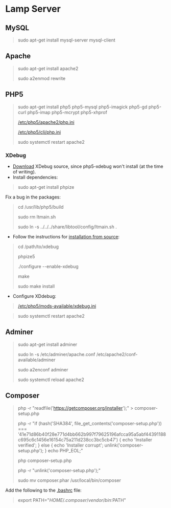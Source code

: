 # Lamp Server

## MySQL
> sudo apt-get install mysql-server mysql-client

## Apache
> sudo apt-get install apache2
>
> sudo a2enmod rewrite

## PHP5
> sudo apt-get install php5 php5-mysql php5-imagick php5-gd php5-curl php5-imap php5-mcrypt php5-xhprof
>
> [/etc/php5/apache2/php.ini](etc/php5/apache2/php.ini)
>
> [/etc/php5/cli/php.ini](etc/php5/cli/php.ini)
>
> sudo systemctl restart apache2

### XDebug
- [Download](https://xdebug.org/download.php) XDebug source, since php5-xdebug won't install (at the time of writing).
- Install dependencies:

> sudo apt-get install phpize

Fix a bug in the packages:
> cd /usr/lib/php5/build
>
> sudo rm ltmain.sh
>
> sudo ln -s ../../../share/libtool/config/ltmain.sh .

- Follow the instructions for [installation from source](https://xdebug.org/docs/install#source):
> cd /path/to/xdebug
>
> phpize5
>
> ./configure --enable-xdebug
>
> make
>
> sudo make install
>

- Configure XDdebug:
> [/etc/php5/mods-available/xdebug.ini](etc/php5/mods-available/xdebug.ini)

> sudo systemctl restart apache2

## Adminer
> sudo apt-get install adminer
>
> sudo ln -s /etc/adminer/apache.conf /etc/apache2/conf-available/adminer
>
> sudo a2enconf adminer
>
> sudo systemctl reload apache2

## Composer
> php -r "readfile('https://getcomposer.org/installer');" > composer-setup.php
>
> php -r "if (hash('SHA384', file_get_contents('composer-setup.php')) === '41e71d86b40f28e771d4bb662b997f79625196afcca95a5abf44391188c695c6c1456e16154c75a211d238cc3bc5cb47') { echo 'Installer verified'; } else { echo 'Installer corrupt'; unlink('composer-setup.php'); } echo PHP_EOL;"
>
> php composer-setup.php
>
> php -r "unlink('composer-setup.php');"
>
> sudo mv composer.phar /usr/local/bin/composer

Add the following to the [.bashrc](home/user/.bashrc) file:
> export PATH="$HOME/.composer/vendor/bin:$PATH"
